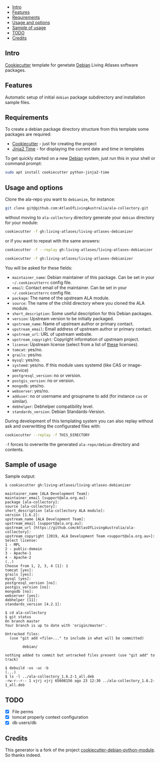 * [Intro](#intro)
* [Features](#features)
* [Requirements](#requirements)
* [Usage and options](#usage-and-options)
* [Sample of usage](#sample-of-usage)
* [TODO](#todo)
* [Credits](#credits)

## Intro

[Cookiecutter](https://github.com/audreyr/cookiecutter) template for genetate [Debian](https://www.debian.org/) Living Atlases software packages.

## Features

Automatic setup of initial `debian` package subdirectory and installation sample files.

## Requirements

To create a debian package directory structure from this template some packages are required:

- [Cookiecutter](https://github.com/audreyr/cookiecutter) - just for creating the project
- [Jinja2 Time](https://github.com/hackebrot/jinja2-time) - for displaying the current date and time in templates

To get quickly started on a new [Debian](https://www.debian.org/) system, just run this in your shell or command prompt:

```bash
sudo apt install cookiecutter python-jinja2-time
```

## Usage and options

Clone the ala-repo you want to `debianize`, for instance:
```bash
git clone git@github.com:AtlasOfLivingAustralia/ala-collectory.git
```
without moving to `ala-collectory` directory generate your `debian` directory for your module:
```bash
cookiecutter -f gh:living-atlases/living-atlases-debianizer
```
or if you want to repeat with the same answers:

```bash
cookiecutter -f --replay gh:living-atlases/living-atlases-debianizer
```

```bash
cookiecutter -f gh:living-atlases/living-atlases-debianizer
```
You will be asked for these fields:

- `maintainer_name`: Debian maintainer of this package. Can be set in your `~/.cookiecutterrc` config file.
- `email`: Contact email of the maintainer. Can be set in your `~/.cookiecutterrc` config file.
- `package`: The name of the upstream ALA module.
- `source`: The name of the child directory where you cloned the ALA module.
- `short_description`: Some useful description for this Debian packages.
- `version`: Upstream version to be initially packaged.
- `upstream_name`: Name of upstream author or primary contact.
- `upstream_email`: Email address of upstream author or primary contact.
- `upstream_url`: URL of upstream website.
- `upstream_copyright`: Copyright information of upstream project.
- `license`: Upstream license (select from a list of [these](https://www.debian.org/doc/packaging-manuals/copyright-format/1.0/#license-specification) licenses).
- `tomcat`: yes/no.
- `grails`: yes/no.
- `mysql`: yes/no.
- `systemd`: yes/no. If this module uses systemd (like CAS or image-service)
- `postgresql_version`: no or version.
- `postgis_version`: no or version.
- `mongodb`: yes/no.
- `webserver`: yes/no.
- `adduser`: no or username and groupname to add (for instance `cas` or similar).
- `debhelper`: Debhelper compatibility level.
- `standards_version`: Debian Standards-Version.

During development of this templating system you can also replay without
ask and overwritting the configurated files with:

```bash
cookiecutter --replay -f THIS_DIRECTORY
```

`-f` forces to overwrite the generated `ala-repo/debian` directory and contents.

## Sample of usage

Sample output:

``` {.bash}
$ cookiecutter gh:living-atlases/living-atlases-debianizer

maintainer_name [ALA Development Team]:
maintainer_email [support@ala.org.au]:
package [ala-collectory]:
source [ala-collectory]:
short_description [ala-collectory ALA module]:
version [1.6.2]:
upstream_name [ALA Development Team]:
upstream_email [support@ala.org.au]:
upstream_url [https://github.com/AtlasOfLivingAustralia/ala-collectory]:
upstream_copyright [2019, ALA Development Team <support@ala.org.au>]:
Select license:
1 - MPL
2 - public-domain
3 - Apache-1
4 - Apache-2
(..)
Choose from 1, 2, 3, 4 [1]: 1
tomcat [yes]:
grails [yes]:
mysql [yes]:
postgresql_version [no]:
postgis_version [no]:
mongodb [no]:
webserver [yes]:
debhelper [11]:
standards_version [4.2.1]:

$ cd ala-collectory
$ git status
On branch master
Your branch is up to date with 'origin/master'.

Untracked files:
  (use "git add <file>..." to include in what will be committed)

        debian/

nothing added to commit but untracked files present (use "git add" to track)

$ debuild -us -uc -b
(...)
$ ls -l ../ala-collectory_1.6.2-1_all.deb
-rw-r--r-- 1 vjrj vjrj 65608156 ago 23 12:30 ../ala-collectory_1.6.2-1_all.deb
```

## TODO

- [x] File perms
- [x] tomcat properly context configuration
- [x] db users/db

## Credits

This generator is a fork of the project [cookiecutter-debian-python-module](https://github.com/fladi/cookiecutter-debian-python-module). So thanks indeed.
